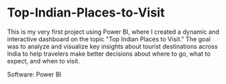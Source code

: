 # Top-Indian-Places-to-Visit
This is my very first project using Power BI, where I created a dynamic and interactive dashboard on the topic "Top Indian Places to Visit." The goal was to analyze and visualize key insights about tourist destinations across India to help travelers make better decisions about where to go, what to expect, and when to visit.

Software: Power BI
